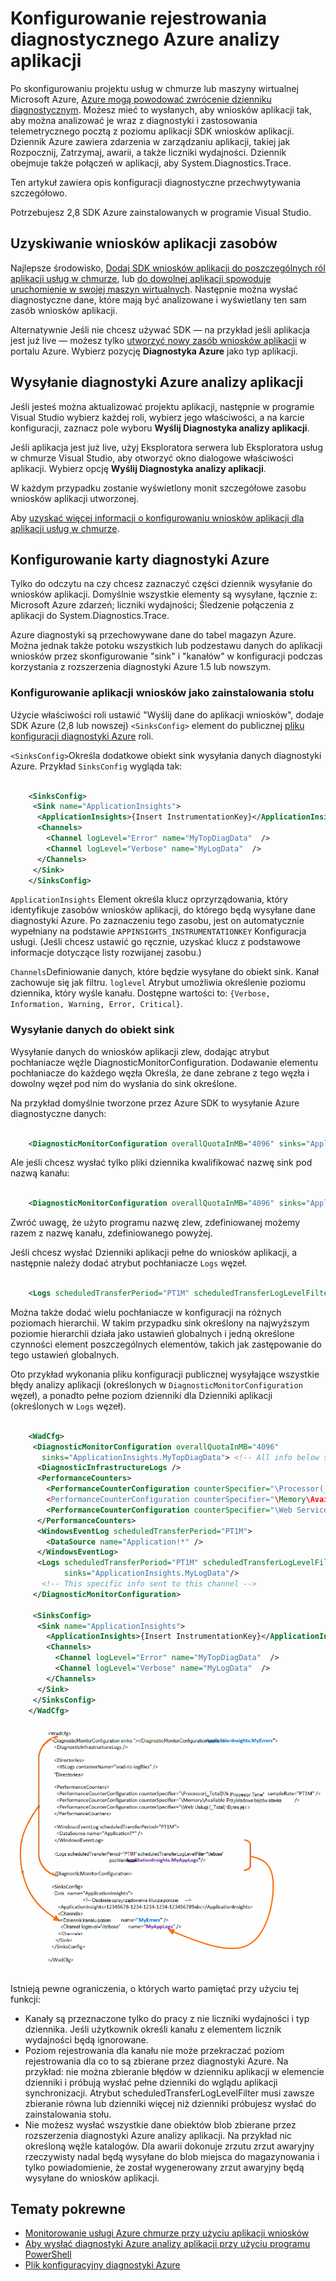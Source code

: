 <properties
    pageTitle="Wyślij dzienniki diagnostyczne Azure analizy aplikacji"
    description="Konfigurowanie szczegółów dzienniki diagnostyczne usług w chmurze Azure, które są wysyłane do portalu wniosków aplikacji."
    services="application-insights"
    documentationCenter=".net"
    authors="sbtron"
    manager="douge"/>

<tags
    ms.service="application-insights"
    ms.workload="tbd"
    ms.tgt_pltfrm="ibiza"
    ms.devlang="na"
    ms.topic="article"
    ms.date="11/17/2015"
    ms.author="awills"/>

# <a name="configure-azure-diagnostic-logging-to-application-insights"></a>Konfigurowanie rejestrowania diagnostycznego Azure analizy aplikacji

Po skonfigurowaniu projektu usług w chmurze lub maszyny wirtualnej Microsoft Azure, [Azure mogą powodować zwrócenie dzienniku diagnostycznym](../vs-azure-tools-diagnostics-for-cloud-services-and-virtual-machines.md). Możesz mieć to wysłanych, aby wniosków aplikacji tak, aby można analizować je wraz z diagnostyki i zastosowania telemetrycznego pocztą z poziomu aplikacji SDK wniosków aplikacji. Dziennik Azure zawiera zdarzenia w zarządzaniu aplikacji, takiej jak Rozpocznij, Zatrzymaj, awarii, a także liczniki wydajności. Dziennik obejmuje także połączeń w aplikacji, aby System.Diagnostics.Trace.

Ten artykuł zawiera opis konfiguracji diagnostyczne przechwytywania szczegółowo.

Potrzebujesz 2,8 SDK Azure zainstalowanych w programie Visual Studio.

## <a name="get-an-application-insights-resource"></a>Uzyskiwanie wniosków aplikacji zasobów

Najlepsze środowisko, [Dodaj SDK wniosków aplikacji do poszczególnych ról aplikacji usług w chmurze](app-insights-cloudservices.md), lub [do dowolnej aplikacji spowoduje uruchomienie w swojej maszyn wirtualnych](app-insights-overview.md). Następnie można wysłać diagnostyczne dane, które mają być analizowane i wyświetlany ten sam zasób wniosków aplikacji.

Alternatywnie Jeśli nie chcesz używać SDK — na przykład jeśli aplikacja jest już live — możesz tylko [utworzyć nowy zasób wniosków aplikacji](app-insights-create-new-resource.md) w portalu Azure. Wybierz pozycję **Diagnostyka Azure** jako typ aplikacji.


## <a name="send-azure-diagnostics-to-application-insights"></a>Wysyłanie diagnostyki Azure analizy aplikacji

Jeśli jesteś można aktualizować projektu aplikacji, następnie w programie Visual Studio wybierz każdej roli, wybierz jego właściwości, a na karcie konfiguracji, zaznacz pole wyboru **Wyślij Diagnostyka analizy aplikacji**.

Jeśli aplikacja jest już live, użyj Eksploratora serwera lub Eksploratora usług w chmurze Visual Studio, aby otworzyć okno dialogowe właściwości aplikacji. Wybierz opcję **Wyślij Diagnostyka analizy aplikacji**.

W każdym przypadku zostanie wyświetlony monit szczegółowe zasobu wniosków aplikacji utworzonej.

Aby [uzyskać więcej informacji o konfigurowaniu wniosków aplikacji dla aplikacji usług w chmurze](app-insights-cloudservices.md).

## <a name="configuring-the-azure-diagnostics-adapter"></a>Konfigurowanie karty diagnostyki Azure

Tylko do odczytu na czy chcesz zaznaczyć części dziennik wysyłanie do wniosków aplikacji. Domyślnie wszystkie elementy są wysyłane, łącznie z: Microsoft Azure zdarzeń; liczniki wydajności; Śledzenie połączenia z aplikacji do System.Diagnostics.Trace.

Azure diagnostyki są przechowywane dane do tabel magazyn Azure. Można jednak także potoku wszystkich lub podzestawu danych do aplikacji wniosków przez skonfigurowanie "sink" i "kanałów" w konfiguracji podczas korzystania z rozszerzenia diagnostyki Azure 1.5 lub nowszym.

### <a name="configure-application-insights-as-a-sink"></a>Konfigurowanie aplikacji wniosków jako zainstalowania stołu

Użycie właściwości roli ustawić "Wyślij dane do aplikacji wniosków", dodaje SDK Azure (2,8 lub nowszej) `<SinksConfig>` element do publicznej [pliku konfiguracji diagnostyki Azure](https://msdn.microsoft.com/library/azure/dn782207.aspx) roli.

`<SinksConfig>`Określa dodatkowe obiekt sink wysyłania danych diagnostyki Azure.  Przykład `SinksConfig` wygląda tak:

```xml

    <SinksConfig>
     <Sink name="ApplicationInsights">
      <ApplicationInsights>{Insert InstrumentationKey}</ApplicationInsights>
      <Channels>
        <Channel logLevel="Error" name="MyTopDiagData"  />
        <Channel logLevel="Verbose" name="MyLogData"  />
      </Channels>
     </Sink>
    </SinksConfig>

```

`ApplicationInsights` Element określa klucz oprzyrządowania, który identyfikuje zasobów wniosków aplikacji, do którego będą wysyłane dane diagnostyki Azure. Po zaznaczeniu tego zasobu, jest on automatycznie wypełniany na podstawie `APPINSIGHTS_INSTRUMENTATIONKEY` Konfiguracja usługi. (Jeśli chcesz ustawić go ręcznie, uzyskać klucz z podstawowe informacje dotyczące listy rozwijanej zasobu.)

`Channels`Definiowanie danych, które będzie wysyłane do obiekt sink. Kanał zachowuje się jak filtru. `loglevel` Atrybut umożliwia określenie poziomu dziennika, który wyśle kanału. Dostępne wartości to: `{Verbose, Information, Warning, Error, Critical}`.

### <a name="send-data-to-the-sink"></a>Wysyłanie danych do obiekt sink

Wysyłanie danych do wniosków aplikacji zlew, dodając atrybut pochłaniacze węźle DiagnosticMonitorConfiguration. Dodawanie elementu pochłaniacze do każdego węzła Określa, że dane zebrane z tego węzła i dowolny węzeł pod nim do wysłania do sink określone.

Na przykład domyślnie tworzone przez Azure SDK to wysyłanie Azure diagnostyczne danych:

```xml

    <DiagnosticMonitorConfiguration overallQuotaInMB="4096" sinks="ApplicationInsights">
```

Ale jeśli chcesz wysłać tylko pliki dziennika kwalifikować nazwę sink pod nazwą kanału:

```xml

    <DiagnosticMonitorConfiguration overallQuotaInMB="4096" sinks="ApplicationInsights.MyTopDiagdata">
```

Zwróć uwagę, że użyto programu nazwę zlew, zdefiniowanej możemy razem z nazwę kanału, zdefiniowanego powyżej.

Jeśli chcesz wysłać Dzienniki aplikacji pełne do wniosków aplikacji, a następnie należy dodać atrybut pochłaniacze `Logs` węzeł.

```xml

    <Logs scheduledTransferPeriod="PT1M" scheduledTransferLogLevelFilter="Verbose" sinks="ApplicationInsights.MyLogData"/>
```

Można także dodać wielu pochłaniacze w konfiguracji na różnych poziomach hierarchii. W takim przypadku sink określony na najwyższym poziomie hierarchii działa jako ustawień globalnych i jedną określone czynności element poszczególnych elementów, takich jak zastępowanie do tego ustawień globalnych.

Oto przykład wykonania pliku konfiguracji publicznej wysyłające wszystkie błędy analizy aplikacji (określonych w `DiagnosticMonitorConfiguration` węzeł), a ponadto pełne poziom dzienniki dla Dzienniki aplikacji (określonych w `Logs` węzeł).

```xml

    <WadCfg>
     <DiagnosticMonitorConfiguration overallQuotaInMB="4096"
       sinks="ApplicationInsights.MyTopDiagData"> <!-- All info below sent to this channel -->
      <DiagnosticInfrastructureLogs />
      <PerformanceCounters>
        <PerformanceCounterConfiguration counterSpecifier="\Processor(_Total)\% Processor Time" sampleRate="PT3M" sinks="ApplicationInsights.MyLogData/>
        <PerformanceCounterConfiguration counterSpecifier="\Memory\Available MBytes" sampleRate="PT3M" />
        <PerformanceCounterConfiguration counterSpecifier="\Web Service(_Total)\Bytes Total/Sec" sampleRate="PT3M" />
      </PerformanceCounters>
      <WindowsEventLog scheduledTransferPeriod="PT1M">
        <DataSource name="Application!*" />
      </WindowsEventLog>
      <Logs scheduledTransferPeriod="PT1M" scheduledTransferLogLevelFilter="Verbose"
            sinks="ApplicationInsights.MyLogData"/>
       <!-- This specific info sent to this channel -->
     </DiagnosticMonitorConfiguration>

     <SinksConfig>
      <Sink name="ApplicationInsights">
        <ApplicationInsights>{Insert InstrumentationKey}</ApplicationInsights>
        <Channels>
          <Channel logLevel="Error" name="MyTopDiagData"  />
          <Channel logLevel="Verbose" name="MyLogData"  />
        </Channels>
      </Sink>
     </SinksConfig>
    </WadCfg>
```

![](./media/app-insights-azure-diagnostics/diagnostics-publicconfig.png)

Istnieją pewne ograniczenia, o których warto pamiętać przy użyciu tej funkcji:

* Kanały są przeznaczone tylko do pracy z nie liczniki wydajności i typ dziennika. Jeśli użytkownik określi kanału z elementem licznik wydajności będą ignorowane.
* Poziom rejestrowania dla kanału nie może przekraczać poziom rejestrowania dla co to są zbierane przez diagnostyki Azure. Na przykład: nie można zbieranie błędów w dzienniku aplikacji w elemencie dzienniki i próbują wysłać pełne dzienniki do wglądu aplikacji synchronizacji. Atrybut scheduledTransferLogLevelFilter musi zawsze zbieranie równa lub dzienniki więcej niż dzienniki próbujesz wysłać do zainstalowania stołu.
* Nie możesz wysłać wszystkie dane obiektów blob zbierane przez rozszerzenia diagnostyki Azure analizy aplikacji. Na przykład nic określoną węźle katalogów. Dla awarii dokonuje zrzutu zrzut awaryjny rzeczywisty nadal będą wysyłane do blob miejsca do magazynowania i tylko powiadomienie, że został wygenerowany zrzut awaryjny będą wysyłane do wniosków aplikacji.

## <a name="related-topics"></a>Tematy pokrewne

* [Monitorowanie usługi Azure chmurze przy użyciu aplikacji wniosków](app-insights-cloudservices.md)
* [Aby wysłać diagnostyki Azure analizy aplikacji przy użyciu programu PowerShell](app-insights-powershell-azure-diagnostics.md)
* [Plik konfiguracyjny diagnostyki Azure](https://msdn.microsoft.com/library/azure/dn782207.aspx)
